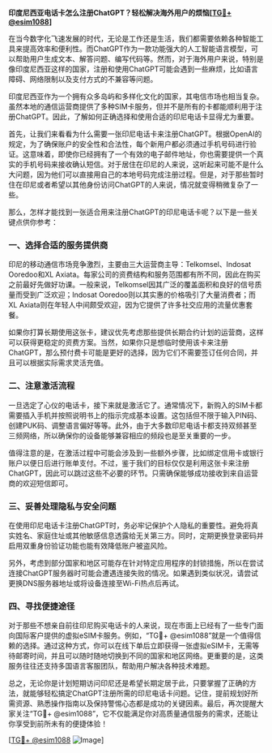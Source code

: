 **印度尼西亚电话卡怎么注册ChatGPT？轻松解决海外用户的烦恼[[TG💪+ @esim1088](https://t.me/s/esim1088)]**

在当今数字化飞速发展的时代，无论是工作还是生活，我们都需要依赖各种智能工具来提高效率和便利性。而ChatGPT作为一款功能强大的人工智能语言模型，可以帮助用户生成文本、解答问题、编写代码等。然而，对于海外用户来说，特别是像印度尼西亚这样的国家，注册和使用ChatGPT可能会遇到一些麻烦，比如语言障碍、网络限制以及支付方式的不兼容等问题。

印度尼西亚作为一个拥有众多岛屿和多样化文化的国家，其电信市场也相当复杂。虽然本地的通信运营商提供了多种SIM卡服务，但并不是所有的卡都能顺利用于注册ChatGPT。因此，了解如何正确选择和使用合适的印尼电话卡显得尤为重要。

首先，让我们来看看为什么需要一张印尼电话卡来注册ChatGPT。根据OpenAI的规定，为了确保账户的安全性和合法性，每个新用户都必须通过手机号码进行验证。这意味着，即使你已经拥有了一个有效的电子邮件地址，你也需要提供一个真实的手机号码来接收确认短信。对于居住在印尼的人来说，这听起来可能不是什么大问题，因为他们可以直接用自己的本地号码完成注册过程。但是，对于那些暂时住在印尼或者希望以其他身份访问ChatGPT的人来说，情况就变得稍微复杂了一些。

那么，怎样才能找到一张适合用来注册ChatGPT的印尼电话卡呢？以下是一些关键点供你参考：

### 一、选择合适的服务提供商

印尼的移动通信市场竞争激烈，主要由三大运营商主导：Telkomsel、Indosat Ooredoo和XL Axiata。每家公司的资费结构和服务范围都有所不同，因此在购买之前最好先做好功课。一般来说，Telkomsel因其广泛的覆盖面积和良好的信号质量而受到广泛欢迎；Indosat Ooredoo则以其实惠的价格吸引了大量消费者；而XL Axiata则在年轻人中间颇受欢迎，因为它提供了许多社交应用的流量优惠套餐。

如果你打算长期使用这张卡，建议优先考虑那些提供长期合约计划的运营商，这样可以获得更稳定的资费方案。当然，如果你只是想临时使用该卡来注册ChatGPT，那么预付费卡可能是更好的选择，因为它们不需要签订任何合同，并且可以根据实际需求灵活充值。

### 二、注意激活流程

一旦选定了心仪的电话卡，接下来就是激活它了。通常情况下，新购入的SIM卡都需要插入手机并按照说明书上的指示完成基本设置。这包括但不限于输入PIN码、创建PUK码、调整语言偏好等等。此外，由于大多数印尼电话卡都支持双频甚至三频网络，所以确保你的设备能够兼容相应的频段也是至关重要的一步。

值得注意的是，在激活过程中可能会涉及到一些额外步骤，比如绑定信用卡或银行账户以便日后进行账单支付。不过，鉴于我们的目标仅仅是利用这张卡来注册ChatGPT，因此可以跳过这些不必要的环节。只需确保能够成功接收到来自运营商的欢迎短信即可。

### 三、妥善处理隐私与安全问题

在使用印尼电话卡注册ChatGPT时，务必牢记保护个人隐私的重要性。避免将真实姓名、家庭住址或其他敏感信息透露给无关第三方。同时，定期更换登录密码并启用双重身份验证功能也能有效降低账户被盗风险。

另外，考虑到部分国家和地区可能存在针对特定应用程序的封锁措施，所以在尝试连接ChatGPT服务器时可能会遭遇连接失败的情况。如果遇到类似状况，请尝试更换DNS服务器地址或将设备连接至Wi-Fi热点后再试。

### 四、寻找便捷途径

对于那些不想亲自前往印尼购买电话卡的人来说，现在市面上已经有了一些专门面向国际客户提供的虚拟eSIM卡服务。例如，“TG💪+ @esim1088”就是一个值得信赖的选择。通过这种方式，你可以在线下单后立即获得一张虚拟eSIM卡，无需等待邮寄时间，并且可以随时随地切换到不同的国家和地区网络。更重要的是，这类服务往往还支持多国语言客服团队，帮助用户解决各种技术难题。

总之，无论你是计划短期访问印尼还是希望长期定居于此，只要掌握了正确的方法，就能够轻松搞定ChatGPT注册所需的印尼电话卡问题。记住，提前规划好所需资源、熟悉操作指南以及保持警惕心态都是成功的关键因素。最后，再次提醒大家关注“TG💪+ @esim1088”，它不仅能满足你对高质量通信服务的需求，还能让你享受到前所未有的便捷体验！

[[TG💪+ @esim1088](https://t.me/s/esim1088) ![Image](https://i.postimg.cc/4NQfJmqS/Snipaste-2025-05-13-00-14-12.png)]